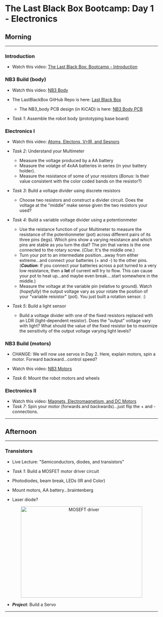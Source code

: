 # The Last Black Box Bootcamp: Day 1 - Electronics

## Morning

----

### Introduction

- Watch this video: [The Last Black Box: Bootcamp - Introduction](https://vimeo.com/625626556)

### NB3 Build (body)

- Watch this video: [NB3 Body](https://vimeo.com/625664801)
- The LastBlackBox GitHub Repo is here: [Last Black Box](https://github.com/NoBlackBoxes/LastBlackBox)
  - The NB3_body PCB design (in KiCAD) is here: [NB3 Body PCB](https://github.com/NoBlackBoxes/LastBlackBox/tree/master/boxes/electrons/NB3_body)

- *Task 1*: Assemble the robot body (prototyping base board)

### Electronics I

- Watch this video: [Atoms, Electons, V=IR, and Sesnors](https://vimeo.com/625820421)

- *Task 2*: Understand your Multimeter
  - Measure the voltage produced by a AA battery
  - Measure the volatge of 4xAA batteries in series (in your battery holder).
  - Measure the resistance of some of your resistors (*Bonus:* Is their value consistent with the color coded bands on the resistor?)
- *Task 3*: Build a voltage divider using discrete resistors
  -  Choose two resistors and construct a divider circuit. Does the voltage at the "middle" make sense given the two resistors your used?
- *Task 4*: Build a variable voltage divider using a potentionmeter
  - Use the reistance function of your Multimeter to measure the resistance of the potentionmeter (pot) across different pairs of its three pins (legs). Which pins show a varying resistance and which pins are stable as you turn the dial? The pin that varies is the one connected to the rotary screw. (*Clue*: It's the middle one.)
  - Turn your pot to an intermediate position...away from either extreme...and connect your batteries (+ and -) to the other pins. (***Caution***: If you connect your batteries across a pot turned to a very low resistance, then a **lot** of current will try to flow. This can cause your pot to heat up...and maybe even break....start somewhere in the middle.)
  - Measure the voltage at the variable pin (relative to ground). Watch (*hopefully*) the output voltage vary as your rotate the position of your "variable reisistor" (pot). You just built a rotation sensor. :)
- *Task 5*: Build a light sensor
  - Build a voltage divider with one of the fixed resistors replaced with an LDR (light-dependent resistor). Does the "output" voltage vary with light? What should the value of the fixed resistor be to maximize the sensitivity of the output voltage varying light levels?

### NB3 Build (motors)

- CHANGE: We will now use servos in Day 2. Here, explain motors, spin a motor. Forward backward...control speed?

- Watch this video: [NB3 Motors](https://vimeo.com/625827358)
- *Task 6*: Mount the robot motors and wheels

### Electronics II

- Watch this video: [Magnets, Electromagnetism, and DC Motors](https://vimeo.com/626603421)
- *Task 7*: Spin your motor (forwards and backwards)...just flip the + and - connections.


----

## Afternoon

----

### Transistors

- Live Lecture: "Semiconductors, diodes, and transistors"
- *Task 1*: Build a MOSFET motor driver circuit

- Photodiodes, beam break, LEDs (IR and Color)
- Mount motors, AA battery...braintenberg
- Laser diode?


<p align="center">
<img src="resources/images/MOSFET_motor_driver.png" alt="MOSEFT driver" width="400" height="300">
</p>

- ***Project***: Build a Servo

----
